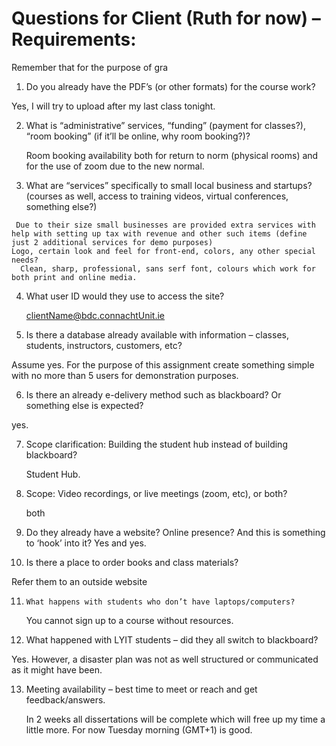 # Questions for Client (Ruth for now) – Requirements:
Remember that for the purpose of gra
1.    Do you already have the PDF’s (or other formats) for the course work? 
   
   Yes, I will try to upload after my last class tonight.
   
2.    What is “administrative” services, “funding” (payment for classes?), “room booking” (if it’ll be online, why room booking?)?

      Room booking availability both for return to norm (physical rooms) and for the use of zoom due to the new normal.
      
3.    What are “services” specifically to small local business and startups? (courses as well, access to training videos, virtual conferences, something else?)
     
     Due to their size small businesses are provided extra services with help with setting up tax with revenue and other such items (define just 2 additional services for demo purposes)
    Logo, certain look and feel for front-end, colors, any other special needs?
      Clean, sharp, professional, sans serf font, colours which work for both print and online media.
      
4.    What user ID would they use to access the site?

      clientName@bdc.connachtUnit.ie
      
5.   Is there a database already available with information – classes, students, instructors, customers, etc?
   
   Assume yes. For the purpose of this assignment create something simple with no more than 5 users for demonstration purposes.

6.    Is there an already e-delivery method such as blackboard? Or something else is expected?

yes.

7. Scope clarification: Building the student hub instead of building blackboard?

      Student Hub.
      
8.    Scope: Video recordings, or live meetings (zoom, etc), or both?

      both
      
9.    Do they already have a website? Online presence? And this is something to ‘hook’ into it?
      Yes and yes.
      
10.    Is there a place to order books and class materials?

Refer them to an outside website

11.     What happens with students who don’t have laptops/computers?

      You cannot sign up to a course without resources.

12. What happened with LYIT students – did they all switch to blackboard?
   
   Yes. However, a disaster plan was not as well structured or communicated as it might have been. 
   
 13. Meeting availability – best time to meet or reach and get feedback/answers.
 
      In 2 weeks all dissertations will be complete which will free up my time a little more. For now Tuesday morning (GMT+1) is good.
      
      
